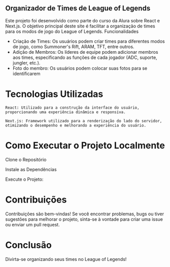 ## Organizador de Times de League of Legends

Este projeto foi desenvolvido como parte do curso da Alura sobre React e Next.js. O objetivo principal deste site é facilitar a organização de times para os modos de jogo do League of Legends.
Funcionalidades

- Criação de Times: Os usuários podem criar times para diferentes modos de jogo, como Summoner's Rift, ARAM, TFT, entre outros.
- Adição de Membros: Os líderes de equipe podem adicionar membros aos times, especificando as funções de cada jogador (ADC, suporte, jungler, etc.).
- Foto do membro: Os usuários podem colocar suas fotos para se identificarem

# Tecnologias Utilizadas

    React: Utilizado para a construção da interface do usuário, proporcionando uma experiência dinâmica e responsiva.

    Next.js: Framework utilizado para a renderização do lado do servidor, otimizando o desempenho e melhorando a experiência do usuário.
    
# Como Executar o Projeto Localmente

Clone o Repositório

Instale as Dependências

Execute o Projeto:

# Contribuições

Contribuições são bem-vindas! Se você encontrar problemas, bugs ou tiver sugestões para melhorar o projeto, sinta-se à vontade para criar uma issue ou enviar um pull request.



# Conclusão 
Divirta-se organizando seus times no League of Legends!
